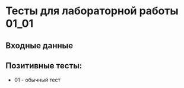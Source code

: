 # Тесты для лабораторной работы 01_01

## Входные данные


## Позитивные тесты:
- 01 - обычный тест
